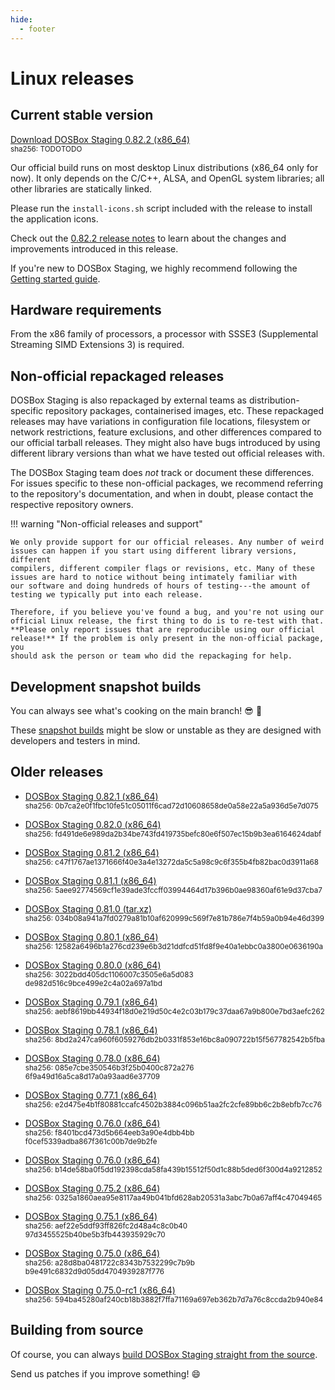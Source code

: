 ```yaml
---
hide:
  - footer
---
```


# Linux releases

## Current stable version

<section class="release-downloads" markdown>

[Download DOSBox Staging 0.82.2 (x86_64)][0_82_2]
<br>
<small>
sha256: TODO<wbr>TODO

</small>

</section>


Our official build runs on most desktop Linux distributions (x86\_64 only for
now). It only depends on the C/C++, ALSA, and OpenGL system libraries; all
other libraries are statically linked.

Please run the `install-icons.sh` script included with the release to install
the application icons.

Check out the [0.82.2 release notes](release-notes/0.82.2.md) to learn
about the changes and improvements introduced in this release.

If you're new to DOSBox Staging, we highly recommend following the
[Getting started guide](../getting-started/index.md).


## Hardware requirements

From the x86 family of processors, a processor with SSSE3 (Supplemental
Streaming SIMD Extensions 3) is required.


## Non-official repackaged releases

DOSBox Staging is also repackaged by external teams as distribution-specific
repository packages, containerised images, etc. These repackaged releases may
have variations in configuration file locations, filesystem or network
restrictions, feature exclusions, and other differences compared to our
official tarball releases. They might also have bugs introduced by using
different library versions than what we have tested out official releases
with.

The DOSBox Staging team does _not_ track or document these differences.
For issues specific to these non-official packages, we recommend referring to the
repository's documentation, and when in doubt, please contact the respective
repository owners.

!!! warning "Non-official releases and support"

    We only provide support for our official releases. Any number of weird
    issues can happen if you start using different library versions, different
    compilers, different compiler flags or revisions, etc. Many of these
    issues are hard to notice without being intimately familiar with
    our software and doing hundreds of hours of testing---the amount of
    testing we typically put into each release.

    Therefore, if you believe you've found a bug, and you're not using our
    official Linux release, the first thing to do is to re-test with that.
    **Please only report issues that are reproducible using our official
    release!** If the problem is only present in the non-official package, you
    should ask the person or team who did the repackaging for help.

## Development snapshot builds

You can always see what's cooking on the main branch! :sunglasses: :beer:

These [snapshot builds](development-builds.md) might be slow or unstable as they
are designed with developers and testers in mind.


## Older releases

- [DOSBox Staging 0.82.1 (x86_64)][0_82_1]
  <br>
  <small>
  sha256: 0b7ca2e0f1fbc10fe51c05011f6cad72<wbr>d10608658de0a58e22a5a936d5e7d075
  </small>

- [DOSBox Staging 0.82.0 (x86_64)][0_82_0]
  <br>
  <small>
  sha256: fd491de6e989da2b34be743fd419735b<wbr>efc80e6f507ec15b9b3ea6164624dabf
  </small>

- [DOSBox Staging 0.81.2 (x86_64)][0_81_2]
  <br>
  <small>
  sha256: c47f1767ae1371666f40e3a4e13272da<wbr>5c5a98c9c6f355b4fb82bac0d3911a68
  </small>

- [DOSBox Staging 0.81.1 (x86_64)][0_81_1]
  <br>
  <small>
  sha256: 5aee92774569cf1e39ade3fccff03994<wbr>464d17b396b0ae98360af61e9d37cba7
  </small>

- [DOSBox Staging 0.81.0 (tar.xz)][0_81_0]
  <br>
  <small>
  sha256: 034b08a941a7fd0279a81b10af620999<wbr>c569f7e81b786e7f4b59a0b94e46d399
  </small>

- [DOSBox Staging 0.80.1 (x86_64)][0_80_1]
  <br>
  <small>
  sha256: 12582a6496b1a276cd239e6b3d21ddfc<wbr>d51fd8f9e40a1ebbc0a3800e0636190a
  </small>

- [DOSBox Staging 0.80.0 (x86_64)][0_80_0]
  <br>
  <small>
  sha256: 3022bdd405dc1106007c3505e6a5d083<wbr>de982d516c9bce499e2c4a02a697a1bd
  </small>

- [DOSBox Staging 0.79.1 (x86_64)][0_79_1]
  <br>
  <small>
  sha256: aebf8619bb44934f18d0e219d50c4e2c<wbr>03b179c37daa67a9b800e7bd3aefc262
  </small>

- [DOSBox Staging 0.78.1 (x86_64)][0_78_1]
  <br>
  <small>
  sha256: 8bd2a247ca960f6059276db2b0331f85<wbr>3e16bc8a090722b15f567782542b5fba
  </small>

- [DOSBox Staging 0.78.0 (x86_64)][0_78_0]
  <br>
  <small>
  sha256: 085e7cbe350546b3f25b0400c872a276<wbr>6f9a49d16a5ca8d17a0a93aad6e37709
  </small>

- [DOSBox Staging 0.77.1 (x86_64)][0_77_1]
  <br>
  <small>
  sha256: e2d475e4b1f80881ccafc4502b3884c0<wbr>96b51aa2fc2cfe89bb6c2b8ebfb7cc76
  </small>

- [DOSBox Staging 0.76.0 (x86_64)][0_77_0]
  <br>
  <small>
  sha256: f8401bcd473d5b664eeb3a90e4dbb4bb<wbr>f0cef5339adba867f361c00b7de9b2fe
  </small>

- [DOSBox Staging 0.76.0 (x86_64)][0_76_0]
  <br>
  <small>
  sha256: b14de58ba0f5dd192398cda58fa439b1<wbr>5512f50d1c88b5ded6f300d4a9212852
  </small>

- [DOSBox Staging 0.75.2 (x86_64)][0_75_2]
  <br>
  <small>
  sha256: 0325a1860aea95e8117aa49b041bfd62<wbr>8ab20531a3abc7b0a67aff4c47049465
  </small>

- [DOSBox Staging 0.75.1 (x86_64)][0_75_1]
  <br>
  <small>
  sha256: aef22e5ddf93ff826fc2d48a4c8c0b40<wbr>97d3455525b40be5b3fb443935929c70
  </small>

- [DOSBox Staging 0.75.0 (x86_64)][0_75_0]
  <br>
  <small>
  sha256: a28d8ba0481722c8343b7532299c7b9b<wbr>b9e491c6832d9d05dd4704939287f776
  </small>

- [DOSBox Staging 0.75.0-rc1 (x86_64)][0_75_0_rc1]
  <br>
  <small>
  sha256: 594ba45280af240cb18b3882f7ffa711<wbr>69a697eb362b7d7a76c8ccda2b940e84
  </small>

[0_82_2]: https://github.com/dosbox-staging/dosbox-staging/releases/download/v0.82.2/dosbox-staging-linux-x86_64-v0.82.2.tar.xz
[0_82_1]: https://github.com/dosbox-staging/dosbox-staging/releases/download/v0.82.1/dosbox-staging-linux-x86_64-v0.82.1.tar.xz
[0_82_0]: https://github.com/dosbox-staging/dosbox-staging/releases/download/v0.82.0/dosbox-staging-linux-x86_64-v0.82.0.tar.xz
[0_81_2]: https://github.com/dosbox-staging/dosbox-staging/releases/download/v0.81.2/dosbox-staging-linux-v0.81.2.tar.xz
[0_81_1]: https://github.com/dosbox-staging/dosbox-staging/releases/download/v0.81.1/dosbox-staging-linux-v0.81.1.tar.xz
[0_81_0]: https://github.com/dosbox-staging/dosbox-staging/releases/download/v0.81.0/dosbox-staging-linux-v0.81.0.tar.xz
[0_80_1]: https://github.com/dosbox-staging/dosbox-staging/releases/download/v0.80.1/dosbox-staging-linux-v0.80.1.tar.xz
[0_80_0]: https://github.com/dosbox-staging/dosbox-staging/releases/download/v0.80.0/dosbox-staging-linux-v0.80.0.tar.xz
[0_79_1]: https://github.com/dosbox-staging/dosbox-staging/releases/download/v0.79.1/dosbox-staging-linux-v0.79.1.tar.xz
[0_78_1]: https://github.com/dosbox-staging/dosbox-staging/releases/download/v0.78.1/dosbox-staging-linux-v0.78.1.tar.xz
[0_78_0]: https://github.com/dosbox-staging/dosbox-staging/releases/download/v0.78.0/dosbox-staging-linux-v0.78.0.tar.xz
[0_77_1]: https://github.com/dosbox-staging/dosbox-staging/releases/download/v0.77.1/dosbox-staging-linux-v0.77.1.tar.xz
[0_77_0]: https://github.com/dosbox-staging/dosbox-staging/releases/download/v0.77.0/dosbox-staging-linux-v0.77.0.tar.xz
[0_76_0]: https://github.com/dosbox-staging/dosbox-staging/releases/download/v0.76.0/dosbox-staging-linux-v0.76.0.tar.xz
[0_75_2]: https://github.com/dosbox-staging/dosbox-staging/releases/download/v0.75.2/dosbox-staging-linux-v0.75.2.tar.xz
[0_75_1]: https://github.com/dosbox-staging/dosbox-staging/releases/download/v0.75.1/dosbox-staging-linux-v0.75.1.tar.xz
[0_75_0]: https://github.com/dosbox-staging/dosbox-staging/releases/download/v0.75.0/dosbox-staging-linux-v0.75.0.tar.xz
[0_75_0_rc1]: https://github.com/dosbox-staging/dosbox-staging/releases/download/v0.75.0-rc1/dosbox-staging-linux-v0.75.0-rc1.tar.xz


## Building from source

Of course, you can always [build DOSBox Staging straight from the source][1].

Send us patches if you improve something! :smile:

[1]:https://github.com/dosbox-staging/dosbox-staging

